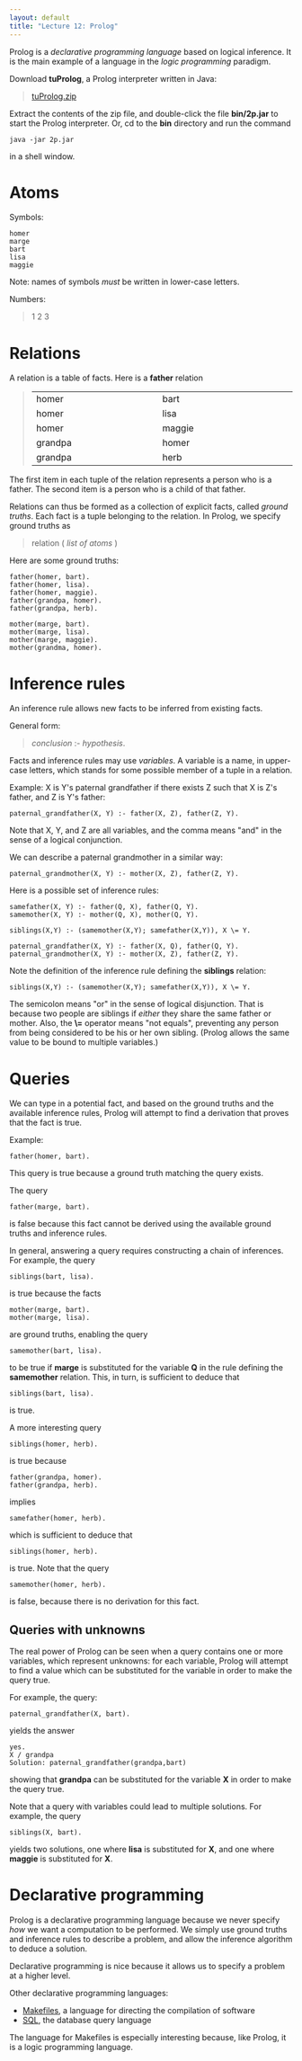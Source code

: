 ```yaml
---
layout: default
title: "Lecture 12: Prolog"
---
```


Prolog is a *declarative programming language* based on logical inference. It is the main example of a language in the *logic programming* paradigm.

Download **tuProlog**, a Prolog interpreter written in Java:

> [tuProlog.zip](../resources/tuProlog.zip)

Extract the contents of the zip file, and double-click the file **bin/2p.jar** to start the Prolog interpreter. Or, cd to the **bin** directory and run the command

    java -jar 2p.jar

in a shell window.

Atoms
=====

Symbols:

    homer
    marge
    bart
    lisa
    maggie

Note: names of symbols *must* be written in lower-case letters.

Numbers:

> 1 2 3

Relations
=========

A relation is a table of facts. Here is a **father** relation

> <table>
> <col width="13%" />
> <col width="15%" />
> <tbody>
> <tr class="odd">
> <td align="left">homer</td>
> <td align="left">bart</td>
> </tr>
> <tr class="even">
> <td align="left">homer</td>
> <td align="left">lisa</td>
> </tr>
> <tr class="odd">
> <td align="left">homer</td>
> <td align="left">maggie</td>
> </tr>
> <tr class="even">
> <td align="left">grandpa</td>
> <td align="left">homer</td>
> </tr>
> <tr class="odd">
> <td align="left">grandpa</td>
> <td align="left">herb</td>
> </tr>
> </tbody>
> </table>

The first item in each tuple of the relation represents a person who is a father. The second item is a person who is a child of that father.

Relations can thus be formed as a collection of explicit facts, called *ground truths*. Each fact is a tuple belonging to the relation. In Prolog, we specify ground truths as

> relation ( *list of atoms* )

Here are some ground truths:

    father(homer, bart).
    father(homer, lisa).
    father(homer, maggie).
    father(grandpa, homer).
    father(grandpa, herb).

    mother(marge, bart).
    mother(marge, lisa).
    mother(marge, maggie).
    mother(grandma, homer).

Inference rules
===============

An inference rule allows new facts to be inferred from existing facts.

General form:

> *conclusion* :- *hypothesis*.

Facts and inference rules may use *variables*. A variable is a name, in upper-case letters, which stands for some possible member of a tuple in a relation.

Example: X is Y's paternal grandfather if there exists Z such that X is Z's father, and Z is Y's father:

    paternal_grandfather(X, Y) :- father(X, Z), father(Z, Y).

Note that X, Y, and Z are all variables, and the comma means "and" in the sense of a logical conjunction.

We can describe a paternal grandmother in a similar way:

    paternal_grandmother(X, Y) :- mother(X, Z), father(Z, Y).

Here is a possible set of inference rules:

    samefather(X, Y) :- father(Q, X), father(Q, Y).
    samemother(X, Y) :- mother(Q, X), mother(Q, Y).

    siblings(X,Y) :- (samemother(X,Y); samefather(X,Y)), X \= Y.

    paternal_grandfather(X, Y) :- father(X, Q), father(Q, Y).
    paternal_grandmother(X, Y) :- mother(X, Z), father(Z, Y).

Note the definition of the inference rule defining the **siblings** relation:

    siblings(X,Y) :- (samemother(X,Y); samefather(X,Y)), X \= Y.

The semicolon means "or" in the sense of logical disjunction. That is because two people are siblings if *either* they share the same father or mother.  Also, the **\\=** operator means "not equals", preventing any person from being considered to be his or her own sibling.  (Prolog allows the same value to be bound to multiple variables.)

Queries
=======

We can type in a potential fact, and based on the ground truths and the available inference rules, Prolog will attempt to find a derivation that proves that the fact is true.

Example:

    father(homer, bart).

This query is true because a ground truth matching the query exists.

The query

    father(marge, bart).

is false because this fact cannot be derived using the available ground truths and inference rules.

In general, answering a query requires constructing a chain of inferences. For example, the query

    siblings(bart, lisa).

is true because the facts

    mother(marge, bart).
    mother(marge, lisa).

are ground truths, enabling the query

    samemother(bart, lisa).

to be true if **marge** is substituted for the variable **Q** in the rule defining the **samemother** relation. This, in turn, is sufficient to deduce that

    siblings(bart, lisa).

is true.

A more interesting query

    siblings(homer, herb).

is true because

    father(grandpa, homer).
    father(grandpa, herb).

implies

    samefather(homer, herb).

which is sufficient to deduce that

    siblings(homer, herb).

is true. Note that the query

    samemother(homer, herb).

is false, because there is no derivation for this fact.

Queries with unknowns
---------------------

The real power of Prolog can be seen when a query contains one or more variables, which represent unknowns: for each variable, Prolog will attempt to find a value which can be substituted for the variable in order to make the query true.

For example, the query:

    paternal_grandfather(X, bart).

yields the answer

    yes.
    X / grandpa
    Solution: paternal_grandfather(grandpa,bart)

showing that **grandpa** can be substituted for the variable **X** in order to make the query true.

Note that a query with variables could lead to multiple solutions.  For example, the query

    siblings(X, bart).

yields two solutions, one where **lisa** is substituted for **X**, and one where **maggie** is substituted for **X**.

Declarative programming
=======================

Prolog is a declarative programming language because we never specify *how* we want a computation to be performed. We simply use ground truths and inference rules to describe a problem, and allow the inference algorithm to deduce a solution.

Declarative programming is nice because it allows us to specify a problem at a higher level.

Other declarative programming languages:

-   [Makefiles](http://en.wikipedia.org/wiki/Makefile), a language for directing the compilation of software
-   [SQL](http://en.wikipedia.org/wiki/Sql), the database query language

The language for Makefiles is especially interesting because, like Prolog, it is a logic programming language.
